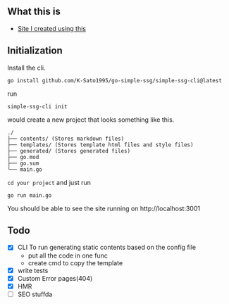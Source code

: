 ## What this is

- [Site I created using this](https://go-simple-ssg.vercel.app/)

## Initialization

Install the cli.

```
go install github.com/K-Sato1995/go-simple-ssg/simple-ssg-cli@latest
```

run 

```
simple-ssg-cli init
```

would create a new project that looks something like this.

```
./
├── contents/ (Stores markdown files)
├── templates/ (Stores template html files and style files)
├── generated/ (Stores generated files)
├── go.mod
├── go.sum
└── main.go
```

`cd your project` and just run 

```
go run main.go
```

You should be able to see the site running on http://localhost:3001 

## Todo

- [x] CLI To run generating static contents based on the config file
  - put all the code in one func
  - create cmd to copy the template
- [x] write tests
- [x] Custom Error pages(404)
- [x] HMR
- [ ] SEO stuffda
